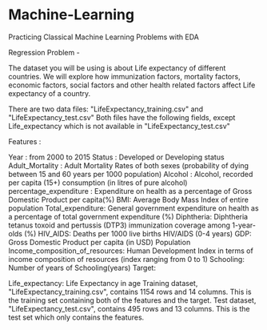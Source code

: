 # Machine-Learning
Practicing Classical Machine Learning Problems with EDA  


Regression Problem - 

The dataset you will be using is about Life expectancy of different countries. We will explore how immunization factors, mortality factors, economic factors, social factors and other health related factors affect Life expectancy of a country.

There are two data files: "LifeExpectancy_training.csv" and "LifeExpectancy_test.csv"
Both files have the following fields, except Life_expectancy which is not available in "LifeExpectancy_test.csv"

Features :

Year : from 2000 to 2015
Status : Developed or Developing status
Adult_Mortality : Adult Mortality Rates of both sexes (probability of dying between 15 and 60 years per 1000 population)
Alcohol : Alcohol, recorded per capita (15+) consumption (in litres of pure alcohol)
percentage_expenditure : Expenditure on health as a percentage of Gross Domestic Product per capita(%)
BMI: Average Body Mass Index of entire population
Total_expenditure: General government expenditure on health as a percentage of total government expenditure (%)
Diphtheria: Diphtheria tetanus toxoid and pertussis (DTP3) immunization coverage among 1-year-olds (%)
HIV_AIDS: Deaths per 1000 live births HIV/AIDS (0-4 years)
GDP: Gross Domestic Product per capita (in USD)
Population
Income_composition_of_resources: Human Development Index in terms of income composition of resources (index ranging from 0 to 1)
Schooling: Number of years of Schooling(years)
Target:

Life_expectancy: Life Expectancy in age
Training dataset, "LifeExpectancy_training.csv", contains 1154 rows and 14 columns. This is the training set containing both of the features and the target.
Test dataset, "LifeExpectancy_test.csv", contains 495 rows and 13 columns. This is the test set which only contains the features.
